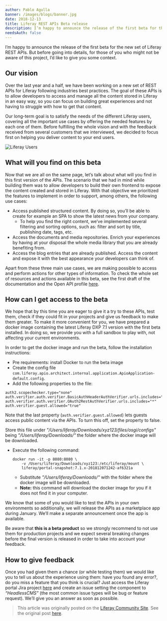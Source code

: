 ```yaml
---
author: Pablo Agulla
banner: /images/blogs/banner.jpg
date: 2018-12-13
title: Liferay REST APIs Beta release
description: I’m happy to announce the release of the first beta for the new set of Liferay REST APIs.
needsAuth: false
---
```


I’m happy to announce the release of the first beta for the new set of Liferay REST APIs. But before going into details, for those of you who might not be aware of this project, I’d like to give you some context.

## Our vision

Over the last year and a half, we have been working on a new set of REST APIs for Liferay following industries best practices. The goal of these APIs is to allow developers to access and manage all the content stored in Liferay in an easy way, so you can focus on building great experiences and not having to struggle with how to get that content.

Our long-term goal is to satisfy the needs of the different Liferay users, covering all the important use cases by offering the needed features by each one of them. Before fulfilling the whole vision and with the feedback received from several customers that we interviewed, we decided to focus first on helping you deliver content to your end users.

![Liferay Users](/images/blogs/liferay_users.png)

## What will you find on this beta

Now that we are all on the same page, let’s talk about what will you find in this first version of the APIs. The scenario that we had in mind while building them was to allow developers to build their own frontend to expose the content created and stored in Liferay. With that objective we prioritized the features to implement in order to support, among others, the following use cases:

- Access published structured content. By doing so, you’ll be able to create for example an SPA to show the latest news from your company.
    - To help you find the right content, we’ve implemented several filtering and sorting options, such as: filter and sort by title, publishing date, tags, etc.
- Access the documents and media repositories. Enrich your experiences by having at your disposal the whole media library that you are already benefiting from.
- Access the blog entries that are already published. Access the content and expose it with the best appearance your developers can think of.

Apart from these three main use cases, we are making possible to access and perform actions for other types of information. To check the whole set of resources and actions available in this beta, see the first draft of the documentation and the Open API profile [here](https://headlessapis.wedeploy.io).

## How can I get access to the beta

We hope that by this time you are eager to give it a try to these APIs, test them, check if they could fit in your projects and give us feedback to make them greater. To make it more convenient for you, we have prepared a docker image containing the latest Liferay DXP 7.1 version with the first beta installed. In doing so, we provide you with a full sandbox to play with, not affecting your current environments.

In order to get the docker image and run the beta, follow the installation instructions:

- Pre requirements: install Docker to run the beta image
- Create the config file `com.liferay.apio.architect.internal.application.ApioApplication-default.config`. 
- Add the following properties to the file:

```properties
auth2.scopechecker.type="none" auth.verifier.auth.verifier.BasicAuthHeaderAuthVerifier.urls.includes="*"
auth.verifier.auth.verifier.OAuth2RestAuthVerifier.urls.includes="*"
auth.verifier.guest.allowed="true"
```

Note that the last property (`auth.verifier.guest.allowed`) lets guests access public content via the APIs. To turn this off, set the property to false.

Store this file under _"/Users/liferay/Downloads/xyz123/files/osgi/configs"_ being _"/Users/liferay/Downloads/"_ the folder where the docker image will be downloaded.

- Execute the following command: 
    ```
    docker run -it -p 8080:8080 \
        -v /Users/liferay/Downloads/xyz123:/etc/liferay/mount \
        liferay/portal-snapshot:7.1.x-201812071242-af6321a
    ```
    - Substitute _"/Users/liferay/Downloads/"_ with the folder where the docker image will be downloaded.
    - **Note:** this command will download the docker image for you if it does not find it in your computer.

We know that some of you would like to test the APIs in your own environments so additionally, we will release the APIs as a marketplace app during January. We’ll make a separate announcement once the app is available.

Be aware that **this is a beta product** so we strongly recommend to not use them for production projects and we expect several breaking changes before the final version is released in order to take into account your feedback.

## How to give feedback

Once you had given them a chance (or while testing them) we would like you to tell us about the experience using them: have you found any error?, do you miss a feature that you think is crucial? Just access the Liferay portal Jira project [here](https://issues.liferay.com/projects/LPS/summary) and create an issue setting the component to _“HeadlessCMS”_ (the most common issue types will be bug or feature request). We’ll give you an answer as soon as possible.

> This article was originally posted on the [Liferay Community Site](https://community.liferay.com). See the original post [here](https://community.liferay.com/blogs/-/blogs/liferay-rest-apis-beta-release).